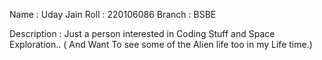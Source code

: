 Name : Uday Jain
Roll : 220106086
Branch : BSBE

Description : Just a person interested in Coding Stuff and Space Exploration.. ( And Want To see some of the Alien life too in my Life time.)